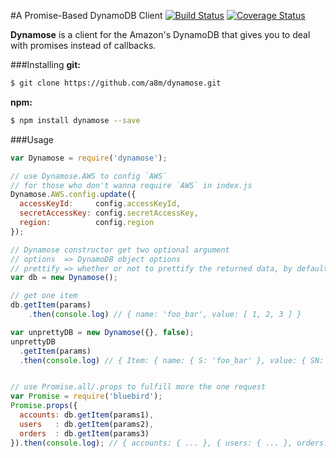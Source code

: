 #A Promise-Based DynamoDB Client
[![Build Status](https://travis-ci.org/a8m/dynamose.svg)](https://travis-ci.org/a8m/dynamose)
[![Coverage Status](https://img.shields.io/coveralls/a8m/dynamose.svg)](https://coveralls.io/r/a8m/dynamose)

**Dynamose** is a client for the Amazon's DynamoDB that gives you to deal with promises instead of callbacks.

###Installing
**git:**
```sh
$ git clone https://github.com/a8m/dynamose.git
```
**npm:**
```sh
$ npm install dynamose --save
```

###Usage
```js
var Dynamose = require('dynamose');

// use Dynamose.AWS to config `AWS`
// for those who don't wanna require `AWS` in index.js
Dynamose.AWS.config.update({
  accessKeyId:     config.accessKeyId,
  secretAccessKey: config.secretAccessKey,
  region:          config.region
});

// Dynamose constructor get two optional argument
// options  => DynamoDB object options
// prettify => whether or not to prettify the returned data, by default set to true
var db = new Dynamose();

// get one item
db.getItem(params)
    .then(console.log) // { name: 'foo_bar', value: [ 1, 2, 3 ] }

var unprettyDB = new Dynamose({}, false);
unprettyDB
  .getItem(params)
  .then(console.log) // { Item: { name: { S: 'foo_bar' }, value: { SN: [1, 2, 3] } } }


// use Promise.all/.props to fulfill more the one request
var Promise = require('bluebird');
Promise.props({
  accounts: db.getItem(params1),
  users   : db.getItem(params2),
  orders  : db.getItem(params3)
}).then(console.log); // { accounts: { ... }, { users: { ... }, orders: { ... } } }
```
